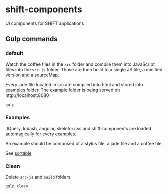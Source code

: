 # shift-components
UI components for SHIFT applications

## Gulp commands

### default

Watch the coffee files in the `src` folder and compile them into
JavaScript files into the `src-js` folder. Those are then build
to a single JS file, a minified version and a sourceMap.

Every jade file located in src are compiled into html and stored
into examples folder. The example folder is being served on
http://localhost:8080

```sh
gulp
```

### Examples

JQuery, lodash, angular, skeletor.css and shift-components are loaded automagically for
every examples.

An example should be composed of a stylus file, a jade file and a coffee file.

See [sortable](src/sortable/example/)

### Clean

Delete `src-js` and `build` folders

```sh
gulp clean
```
